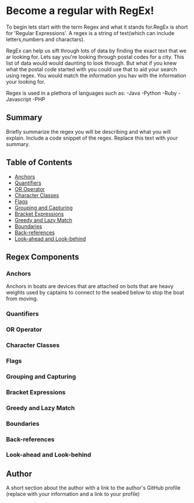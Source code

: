 # Become a regular with RegEx!

To begin lets start with the term Regex and what it stands for.RegEx is short for 'Regular Expressions'. A regex is a string of text(which can include letters,numbers and charactars).

RegEx can help us sift through lots of data by finding the exact text that we ar looking for. Lets say you're looking through postal codes for a city. This list of data would would daunting to look through. But what if you knew what the postal code started with you could use that to aid your search using regex. You would match the information you hav with the information your looking for.

Regex is used in a plethora of languages such as:
 -Java
 -Python
 -Ruby
 -Javascript
 -PHP
 

## Summary

Briefly summarize the regex you will be describing and what you will explain. Include a code snippet of the regex. Replace this text with your summary.

## Table of Contents

- [Anchors](#anchors)
- [Quantifiers](#quantifiers)
- [OR Operator](#or-operator)
- [Character Classes](#character-classes)
- [Flags](#flags)
- [Grouping and Capturing](#grouping-and-capturing)
- [Bracket Expressions](#bracket-expressions)
- [Greedy and Lazy Match](#greedy-and-lazy-match)
- [Boundaries](#boundaries)
- [Back-references](#back-references)
- [Look-ahead and Look-behind](#look-ahead-and-look-behind)

## Regex Components

### Anchors
Anchors in boats are devices that are attached on bots that are heavy weights used by captains to connect to the seabed below to stop the boat from moving.



### Quantifiers

### OR Operator

### Character Classes

### Flags

### Grouping and Capturing

### Bracket Expressions

### Greedy and Lazy Match

### Boundaries

### Back-references

### Look-ahead and Look-behind

## Author

A short section about the author with a link to the author's GitHub profile (replace with your information and a link to your profile)

